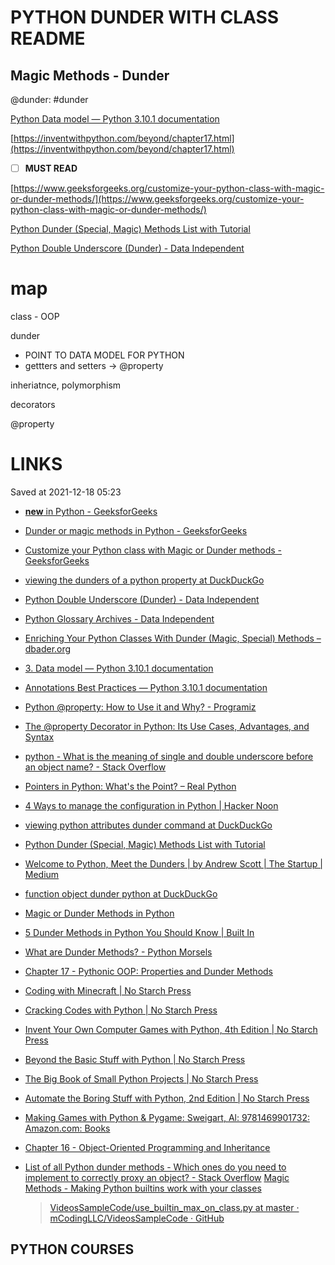 # PYTHON DUNDER WITH CLASS README

## Magic Methods - Dunder

@dunder: #dunder

[Python Data model — Python 3.10.1 documentation](https://docs.python.org/3/reference/datamodel.html)

[https://inventwithpython.com/beyond/chapter17.html](https://inventwithpython.com/beyond/chapter17.html)

- [ ] **MUST READ**

[https://www.geeksforgeeks.org/customize-your-python-class-with-magic-or-dunder-methods/](https://www.geeksforgeeks.org/customize-your-python-class-with-magic-or-dunder-methods/)

[Python Dunder (Special, Magic) Methods List with Tutorial](https://holycoders.com/python-dunder-special-methods/)

[Python Double Underscore (Dunder) - Data Independent](https://www.dataindependent.com/python/python-glossary/python-dunder/)

# map

class - OOP

dunder

- POINT TO DATA MODEL FOR PYTHON
- gettters and setters -> @property

inheriatnce, polymorphism

decorators

@property

# LINKS

Saved at 2021-12-18 05:23

- [**new** in Python - GeeksforGeeks](https://www.geeksforgeeks.org/__new__-in-python/)
- [Dunder or magic methods in Python - GeeksforGeeks](https://www.geeksforgeeks.org/dunder-magic-methods-python/)
- [Customize your Python class with Magic or Dunder methods - GeeksforGeeks](https://www.geeksforgeeks.org/customize-your-python-class-with-magic-or-dunder-methods/)
- [viewing the dunders of a python property at DuckDuckGo](https://duckduckgo.com/?q=viewing+the+dunders+of+a+python+property&t=osx&ia=web)
- [Python Double Underscore (Dunder) - Data Independent](https://www.dataindependent.com/python/python-glossary/python-dunder/)
- [Python Glossary Archives - Data Independent](https://www.dataindependent.com/category/python/python-glossary/)
- [Enriching Your Python Classes With Dunder (Magic, Special) Methods – dbader.org](https://dbader.org/blog/python-dunder-methods)
- [3. Data model — Python 3.10.1 documentation](https://docs.python.org/3/reference/datamodel.html)
- [Annotations Best Practices — Python 3.10.1 documentation](https://docs.python.org/3/howto/annotations.html#annotations-howto)
- [Python @property: How to Use it and Why? - Programiz](https://www.programiz.com/python-programming/property)
- [The @property Decorator in Python: Its Use Cases, Advantages, and Syntax](https://www.freecodecamp.org/news/python-property-decorator/)
- [python - What is the meaning of single and double underscore before an object name? - Stack Overflow](https://stackoverflow.com/questions/1301346/what-is-the-meaning-of-single-and-double-underscore-before-an-object-name)
- [Pointers in Python: What's the Point? – Real Python](https://realpython.com/pointers-in-python/)
- [4 Ways to manage the configuration in Python | Hacker Noon](https://hackernoon.com/4-ways-to-manage-the-configuration-in-python-4623049e841b)
- [viewing python attributes dunder command at DuckDuckGo](https://duckduckgo.com/?q=viewing+python+attributes+dunder+command&t=osx&ia=web)
- [Python Dunder (Special, Magic) Methods List with Tutorial](https://holycoders.com/python-dunder-special-methods/)
- [Welcome to Python, Meet the Dunders | by Andrew Scott | The Startup | Medium](https://medium.com/swlh/welcome-to-python-meet-the-dunders-41026b2a7e36)
- [function object dunder python at DuckDuckGo](https://duckduckgo.com/?q=function+object+dunder+python&t=osx&ia=web)
- [Magic or Dunder Methods in Python](https://www.tutorialsteacher.com/python/magic-methods-in-python)
- [5 Dunder Methods in Python You Should Know | Built In](https://builtin.com/data-science/dunder-methods-python)
- [What are Dunder Methods? - Python Morsels](https://www.pythonmorsels.com/topics/what-are-dunder-methods/)
- [Chapter 17 - Pythonic OOP: Properties and Dunder Methods](https://inventwithpython.com/beyond/chapter17.html)
- [Coding with Minecraft | No Starch Press](https://nostarch.com/codingwithminecraft)
- [Cracking Codes with Python | No Starch Press](https://nostarch.com/crackingcodes)
- [Invent Your Own Computer Games with Python, 4th Edition | No Starch Press](https://nostarch.com/inventwithpython)
- [Beyond the Basic Stuff with Python | No Starch Press](https://nostarch.com/beyond-basic-stuff-python)
- [The Big Book of Small Python Projects | No Starch Press](https://nostarch.com/big-book-small-python-projects)
- [Automate the Boring Stuff with Python, 2nd Edition | No Starch Press](https://nostarch.com/automatestuff2)
- [Making Games with Python & Pygame: Sweigart, Al: 9781469901732: Amazon.com: Books](https://www.amazon.com/Making-Games-Python-Pygame-Sweigart/dp/1469901730?ie=UTF8&tag=playwithpyth-20&linkCode=as2&camp=1789&creative=9325&creativeASIN=1469901730)
- [Chapter 16 - Object-Oriented Programming and Inheritance](https://inventwithpython.com/beyond/chapter16.html)
- [List of all Python dunder methods - Which ones do you need to implement to correctly proxy an object? - Stack Overflow](https://stackoverflow.com/questions/56238263/list-of-all-python-dunder-methods-which-ones-do-you-need-to-implement-to-corre)
[Magic Methods - Making Python builtins work with your classes](https://www.youtube.com/watch?v=Zl-Vb1OIhCk&ab_channel=mCoding)

   > [VideosSampleCode/use_builtin_max_on_class.py at master · mCodingLLC/VideosSampleCode · GitHub](https://github.com/mCodingLLC/VideosSampleCode/blob/master/videos/036_magic_methods_making_python_builtins_work_with_your_classes/use_builtin_max_on_class.py)

## PYTHON COURSES

